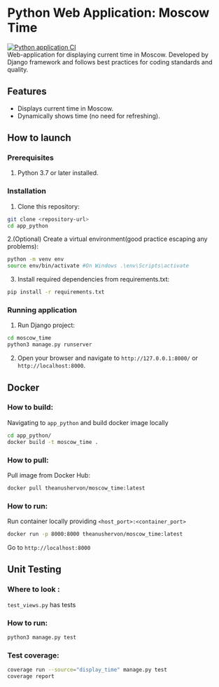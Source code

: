 # Python Web Application: Moscow Time <br>
[![Python application CI](https://github.com/TheAnushervon/S25-core-course-labs/actions/workflows/app_python.yml/badge.svg?branch=lab3)](https://github.com/TheAnushervon/S25-core-course-labs/actions/workflows/app_python.yml) <br> 
Web-application for displaying current time in Moscow. Developed by Django framework and follows best practices for coding standards and quality. <br>

## Features
- Displays current time in Moscow.
- Dynamically shows time (no need for refreshing).

## How to launch 

### Prerequisites
1. Python 3.7 or later installed. 

### Installation 
1. Clone this repository: 
```bash 
git clone <repository-url>
cd app_python
```

2.(Optional) Create a virtual environment(good practice escaping any problems): 

```bash
python -m venv env
source env/bin/activate #On Windows .\env\Scripts\activate
```

3. Install required dependencies from requirements.txt: 

```bash 
pip install -r requirements.txt
```

### Running application

1. Run Django project:

```bash 
cd moscow_time
python3 manage.py runserver
```
2. Open your browser and navigate to `http://127.0.0.1:8000/` or `http://localhost:8000`.

## Docker

### How to build: 
Navigating to ```app_python``` and build docker image locally 
```bash 
cd app_python/
docker build -t moscow_time .
```

### How to pull: 
Pull image from Docker Hub: 
```bash
docker pull theanushervon/moscow_time:latest
```

### How to run: 
Run container locally providing ```<host_port>:<container_port>```
```bash 
docker run -p 8000:8000 theanushervon/moscow_time:latest
```
Go to ```http://localhost:8000```

## Unit Testing 

### Where to look :
 ```test_views.py``` has tests 

 ### How to run: 
 ```bash 
 python3 manage.py test
 ```

 ### Test coverage: 
```bash
coverage run --source="display_time" manage.py test
coverage report 
``` 
